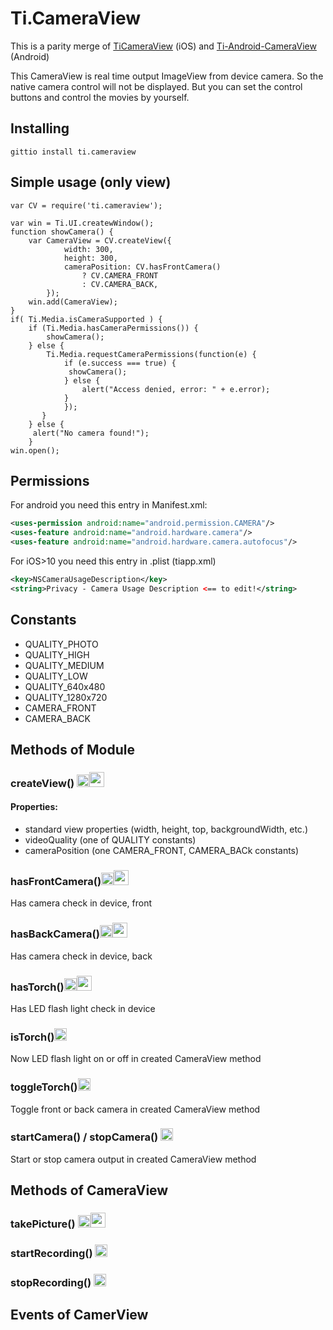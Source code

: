 Ti.CameraView
===========================================

This is a parity merge of [TiCameraView](https://github.com/k0sukey/TiCameraView) (iOS) and [Ti-Android-CameraView
](https://github.com/brownemint/Ti-Android-CameraView) (Android) 

This CameraView is real time output ImageView from device camera. So the native camera control will not be displayed. But you can set the control buttons and control the movies by yourself.

Installing
----------

```
gittio install ti.cameraview
```

Simple usage (only view)
-----------------------

```
var CV = require('ti.cameraview');

var win = Ti.UI.createwWindow();
function showCamera() {
	var CameraView = CV.createView({
			width: 300,
			height: 300,
			cameraPosition: CV.hasFrontCamera() 
				? CV.CAMERA_FRONT 
				: CV.CAMERA_BACK,
		});
	win.add(CameraView);					
}
if( Ti.Media.isCameraSupported ) {
    if (Ti.Media.hasCameraPermissions()) {
        showCamera();
    } else { 
        Ti.Media.requestCameraPermissions(function(e) {
            if (e.success === true) {
			 showCamera();
            } else {
                alert("Access denied, error: " + e.error);
            }
   		    });
   	   }
	} else {
   	 alert("No camera found!");
	}
win.open();
```

Permissions
-------------

For android you need this entry in Manifest.xml:

```xml
<uses-permission android:name="android.permission.CAMERA"/>
<uses-feature android:name="android.hardware.camera"/>
<uses-feature android:name="android.hardware.camera.autofocus"/>
```

For iOS>10 you need this entry in .plist (tiapp.xml)

```xml
<key>NSCameraUsageDescription</key>
<string>Privacy - Camera Usage Description <== to edit!</string>
```

Constants
---------

- QUALITY_PHOTO 
- QUALITY_HIGH 
- QUALITY_MEDIUM 
- QUALITY_LOW 
- QUALITY_640x480 
- QUALITY_1280x720
- CAMERA_FRONT
- CAMERA_BACK



Methods of Module
-----------------

### createView() <img src="http://icons.iconarchive.com/icons/uiconstock/socialmedia/512/Apple-icon.png" width=20 /><img src="http://envyandroid.com/content/images/2015/03/android3.png" width=24 />

#### Properties:
- standard view properties (width, height, top, backgroundWidth, etc.)
- videoQuality (one of QUALITY constants)
- cameraPosition (one CAMERA_FRONT, CAMERA_BACk constants)

### hasFrontCamera()<img src="http://icons.iconarchive.com/icons/uiconstock/socialmedia/512/Apple-icon.png" width=20 /><img src="http://envyandroid.com/content/images/2015/03/android3.png" width=24 />
Has camera check in device, front
### hasBackCamera()<img src="http://icons.iconarchive.com/icons/uiconstock/socialmedia/512/Apple-icon.png" width=20 /><img src="http://envyandroid.com/content/images/2015/03/android3.png" width=24 />
Has camera check in device, back
### hasTorch()<img src="http://icons.iconarchive.com/icons/uiconstock/socialmedia/512/Apple-icon.png" width=20 /><img src="http://envyandroid.com/content/images/2015/03/android3.png" width=24 />
Has LED flash light check in device
### isTorch()<img src="http://icons.iconarchive.com/icons/uiconstock/socialmedia/512/Apple-icon.png" width=20 />
Now LED flash light on or off in created CameraView method

### toggleTorch()<img src="http://icons.iconarchive.com/icons/uiconstock/socialmedia/512/Apple-icon.png" width=20 />
Toggle front or back camera in created CameraView method

### startCamera() / stopCamera() <img src="http://icons.iconarchive.com/icons/uiconstock/socialmedia/512/Apple-icon.png" width=20 />

Start or stop camera output in created CameraView method


Methods of CameraView
--------------------

### takePicture() <img src="http://icons.iconarchive.com/icons/uiconstock/socialmedia/512/Apple-icon.png" width=20 /><img src="http://envyandroid.com/content/images/2015/03/android3.png" width=24 />

### startRecording() <img src="http://icons.iconarchive.com/icons/uiconstock/socialmedia/512/Apple-icon.png" width=20 />

### stopRecording() <img src="http://icons.iconarchive.com/icons/uiconstock/socialmedia/512/Apple-icon.png" width=20 />

Events of CamerView
-------------------